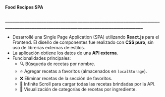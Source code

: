 **Food Recipes SPA**
### _________________________________________________________________________________________________________________________
- Desarrollé una Single Page Application (SPA) utilizando **React.js** para el Frontend. El diseño de componentes fue realizado con **CSS puro**, sin uso de librerías externas de estilos.
- La aplicación obtiene los datos de una **API externa**.
- Funcionalidades principales:
  - 🔍 Búsqueda de recetas por nombre.
  - ⭐ Agregar recetas a favoritos (almacenados en `localStorage`).
  - ❌ Eliminar recetas de la sección de favoritos.
  - 🔄 Infinite Scroll para cargar todas las recetas brindadas por la API.
  - 🥑 Visualización de categorías de recetas por ingrediente.
 



